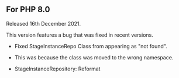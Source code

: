 ## For PHP 8.0

Released 16th December 2021.

This version features a bug that was fixed in recent versions.

- Fixed StageInstanceRepo Class from appearing as "not found". 
* This was because the class was moved to the wrong namespace.

- StageInstanceRepository: Reformat